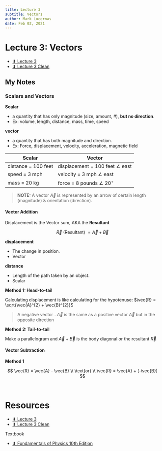 ```yaml
---
title: Lecture 3
subtitle: Vectors
author: Mark Lucernas
date: Feb 02, 2021
---
```



# Lecture 3: Vectors

- [⬇ Lecture 3](file:../../../../files/winter-2021/PHYS-195/lectures/lecture3.pdf)
- [⬇ Lecture 3 Clean](file:../../../../files/winter-2021/PHYS-195/lectures/lecture3_clean.pdf)

## My Notes

### Scalars and Vectors

<a name="scalar-term">**Scalar**</a>

- a quantity that has only magnitude (size, amount, #), **but no direction**.
- Ex: volume, length, distance, mass, time, speed

<a name="vector-term">**vector**</a>

- a quantity that has both magnitude and direction.
- Ex: Force, displacement, velocity, acceleration, magnetic field

| Scalar              | Vector                                   |
|---------------------|------------------------------------------|
| distance = 100 feet | displacement = 100 feet $\angle{}$ east  |
| speed = 3 mph       | velocity = 3 mph $\angle{}$ east         |
| mass = 20 kg        | force = 8 pounds $\angle{}$ $20^{\circ}$ |

> **NOTE:** A vector $\vec{A}$ is represented by an arrow of certain length
(magnitude) & orientation (direction).

#### Vector Addition

Displacement is the Vector sum, AKA the **Resultant**

$$
\vec{R} \text{ (Resultant) } = \vec{A} + \vec{B}
$$

<a name="displacement-term">**displacement**</a>

- The change in position.
- Vector

<a name="distance-term">**distance**</a>

- Length of the path taken by an object.
- Scalar

**Method 1: Head-to-tail**

Calculating displacement is like calculating for the hypotenuse: $\vec{R}
= \sqrt{\vec{A}^{2} + \vec{B}^{2}}$

> A negative vector $-\vec{A}$ is the same as a positive vector $\vec{A}$ but in
the opposite direction

**Method 2: Tail-to-tail**

Make a parallelogram and $\vec{A} + \vec{B}$ is the body diagonal or the
resultant $\vec{R}$

#### Vector Subtraction

**Method 1**

$$
\vec{R} = \vec{A} - \vec{B} \\
\text{or} \\
\vec{R} = \vec{A} + (-\vec{B})
$$


<br>

# Resources

- [⬇ Lecture 3](file:../../../../files/winter-2021/PHYS-195/lectures/lecture3.pdf)
- [⬇ Lecture 3 Clean](file:../../../../files/winter-2021/PHYS-195/lectures/lecture3_clean.pdf)

Textbook

+ [⬇ Fundamentals of Physics 10th Edition](file:../../../../files/winter-2021/PHYS-195/FundamentalsOfPhysics_10thEdition.pdf)
